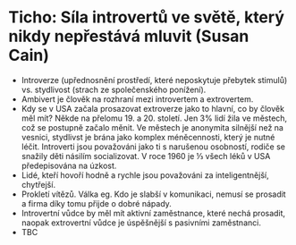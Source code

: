 # Ticho: Síla introvertů ve světě, který nikdy nepřestává mluvit (Susan Cain)
* Introverze (upřednosnění prostředí, které neposkytuje přebytek stimulů) vs. stydlivost (strach ze společenského ponížení).
* Ambivert je člověk na rozhraní mezi introvertem a extrovertem.
* Kdy se v USA začala prosazovat extroverze jako to hlavní, co by člověk měl mít? Někde na přelomu 19. a 20. století. Jen 3% lidí žila ve městech, což se postupně začalo měnit. Ve městech je anonymita silnější než na vesnici, stydlivst je brána jako komplex méněcennosti, který je nutné léčit. Introverti jsou považováni jako ti s narušenou osobností, rodiče se snažily děti násilím socializovat. V roce 1960 je ⅓ všech léků v USA předepisována na úzkost.
* Lidé, kteří hovoří hodně a rychle jsou považováni za inteligentnější, chytřejší. 
* Prokletí vítězů. Válka eg. Kdo je slabší v komunikaci, nemusí se prosadit a firma díky tomu přijde o dobré nápady.
* Introvertní vůdce by měl mít aktivní zaměstnance, které nechá prosadit, naopak extrovertní vůdce je úspěšnější s pasivními zaměstnanci.
* TBC

